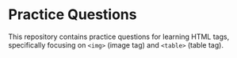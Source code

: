 # Practice Questions

This repository contains practice questions for learning HTML tags, specifically focusing on `<img>` (image tag) and `<table>` (table tag).

